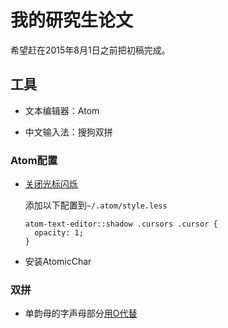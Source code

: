 # 我的研究生论文

希望赶在2015年8月1日之前把初稿完成。

## 工具

- 文本编辑器：Atom

- 中文输入法：搜狗双拼


### Atom配置

- [关闭光标闪烁][1]

  添加以下配置到`~/.atom/style.less`

  ```less
  atom-text-editor::shadow .cursors .cursor {
    opacity: 1;
  }
  ```

- 安装AtomicChar

### 双拼

- 单韵母的字声母部分[用O代替][2]



[1]: https://discuss.atom.io/t/blinking-cursor/1544/14
[2]: http://pinyin.sogou.com/help.php?list=3&q=4
